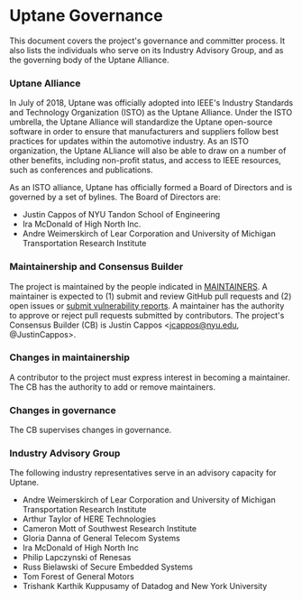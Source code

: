 # Uptane Governance
This document covers the project's governance and committer process. It also
lists the individuals who serve on its Industry Advisory Group, and as the
governing body of the Uptane Alliance.

### Uptane Alliance

In July of 2018, Uptane was officially adopted into IEEE's Industry Standards
and Technology Organization (ISTO) as the Uptane Alliance. Under the ISTO umbrella,
the Uptane Alliance will standardize the
Uptane open-source software in order to ensure that manufacturers and suppliers
follow best practices for updates within the automotive industry. As an ISTO
organization, the Uptane ALliance will also be able to draw on a number of other
benefits, including non-profit status, and access to IEEE resources, such as conferences
and publications.

As an ISTO alliance, Uptane has officially formed a Board of Directors and
is governed by a set of bylines. The Board of Directors are:

* Justin Cappos of NYU Tandon School of Engineering
* Ira McDonald of High North Inc.
* Andre Weimerskirch of Lear Corporation and University of Michigan
Transportation Research Institute

### Maintainership and Consensus Builder

The project is maintained by the people indicated in
[MAINTAINERS](MAINTAINERS.txt).  A maintainer is expected to (1) submit and
review GitHub pull requests and (2) open issues or [submit vulnerability
reports](https://github.com/theupdateframework/tuf#security-issues-and-bugs).
A maintainer has the authority to approve or reject pull requests submitted by
contributors.  The project's Consensus Builder (CB) is
Justin Cappos <jcappos@nyu.edu, @JustinCappos>.

### Changes in maintainership

A contributor to the project must express interest in becoming a maintainer.
The CB has the authority to add or remove maintainers.

### Changes in governance

The CB supervises changes in governance.

### Industry Advisory Group

The following industry representatives serve in an advisory capacity for Uptane.

* Andre Weimerskirch of Lear Corporation and University of Michigan Transportation Research Institute
* Arthur Taylor of HERE Technologies
* Cameron Mott of Southwest Research Institute
* Gloria Danna of General Telecom Systems
* Ira McDonald of High North Inc
* Philip Lapczynski of Renesas
* Russ Bielawski of Secure Embedded Systems
* Tom Forest of General Motors
* Trishank Karthik Kuppusamy of Datadog and New York University
